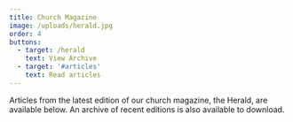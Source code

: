 ```yaml
---
title: Church Magazine
image: /uploads/herald.jpg
order: 4
buttons:
  - target: /herald
    text: View Archive
  - target: '#articles'
    text: Read articles
---
```

Articles from the latest edition of our church magazine, the Herald, are available below. An archive of recent editions is also available to download.
